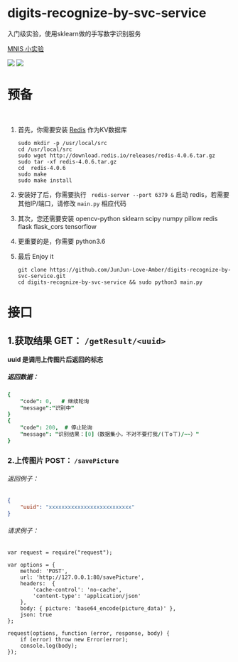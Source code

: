 # digits-recognize-by-svc-service
入门级实验，使用sklearn做的手写数字识别服务

[MNIS 小实验](http://loveamber.me/mnist "mnist 小实验")

![](https://junjun-love-amber.github.io/digits-recognize/doc/example-01.jpg)
![](https://junjun-love-amber.github.io/digits-recognize/doc/example-02.jpg)

# 预备
 

1.  首先，你需要安装 [Redis](https://redis.io/) 作为KV数据库

    ```
    sudo mkdir -p /usr/local/src
    cd /usr/local/src
    sudo wget http://download.redis.io/releases/redis-4.0.6.tar.gz
    sudo tar -xf redis-4.0.6.tar.gz
    cd  redis-4.0.6
    sudo make 
    sudo make install
    
    ```

1. 安装好了后，你需要执行 ``` redis-server --port 6379 &```    启动 redis，若需要其他IP/端口，请修改 ```main.py``` 相应代码

1. 其次，您还需要安装 opencv-python sklearn scipy numpy  pillow redis flask flask_cors tensorflow

1. 更重要的是，你需要 python3.6

1. 最后 Enjoy it

    ```
    git clone https://github.com/JunJun-Love-Amber/digits-recognize-by-svc-service.git 
    cd digits-recognize-by-svc-service && sudo python3 main.py
    ```

# 接口

## 1.获取结果 GET： ```/getResult/<uuid>```

**uuid 是调用上传图片后返回的标志**

##### 返回数据：

```j
{
    "code": 0,   # 继续轮询
    "message":"识别中"
}
{
    "code": 200,  # 停止轮询
    "message": "识别结果：[0]（数据集小，不对不要打我/(ㄒoㄒ)/~~）"
}
```
### 2.上传图片 POST： ```/savePicture```

###### 返回例子：
```json
{
    "uuid": "xxxxxxxxxxxxxxxxxxxxxxxxxx"
}
```
###### 请求例子：

```
var request = require("request");

var options = { 
    method: 'POST',
    url: 'http://127.0.0.1:80/savePicture',
    headers:  { 
        'cache-control': 'no-cache',
        'content-type': 'application/json' 
    },
    body: { picture: 'base64_encode(picture_data)' },
    json: true 
};

request(options, function (error, response, body) {
    if (error) throw new Error(error);
    console.log(body);
});

```
